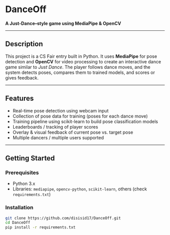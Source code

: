 # DanceOff

**A Just-Dance–style game using MediaPipe & OpenCV**

---

## Description

This project is a CS Fair entry built in Python. It uses **MediaPipe** for pose detection and **OpenCV** for video processing to create an interactive dance game similar to *Just Dance*. The player follows dance moves, and the system detects poses, compares them to trained models, and scores or gives feedback.

---

## Features

- Real-time pose detection using webcam input  
- Collection of pose data for training (poses for each dance move)  
- Training pipeline using scikit-learn to build pose classification models  
- Leaderboards / tracking of player scores  
- Overlay & visual feedback of current pose vs. target pose  
- Multiple dancers / multiple users supported  

---

## Getting Started

### Prerequisites

- Python 3.x  
- Libraries: `mediapipe`, `opencv-python`, `scikit-learn`, others (check `requirements.txt`)  

### Installation

```bash
git clone https://github.com/disisid17/DanceOff.git
cd DanceOff
pip install -r requirements.txt
